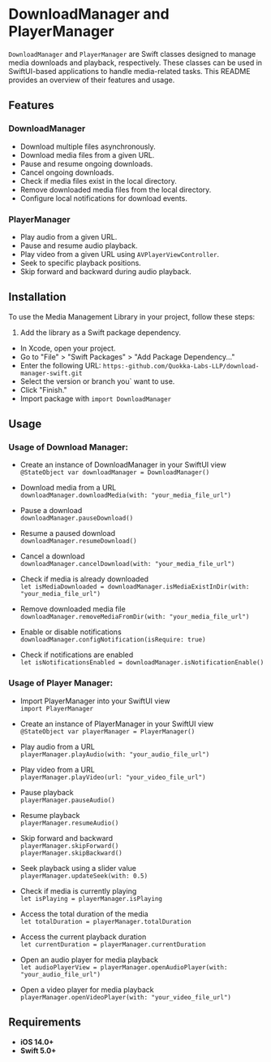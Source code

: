 # DownloadManager and PlayerManager

`DownloadManager` and `PlayerManager` are Swift classes designed to manage media downloads and playback, respectively. These classes can be used in SwiftUI-based applications to handle media-related tasks. This README provides an overview of their features and usage.

## Features

### DownloadManager

- Download multiple files asynchronously.
- Download media files from a given URL.
- Pause and resume ongoing downloads.
- Cancel ongoing downloads.
- Check if media files exist in the local directory.
- Remove downloaded media files from the local directory.
- Configure local notifications for download events.

### PlayerManager

- Play audio from a given URL.
- Pause and resume audio playback.
- Play video from a given URL using `AVPlayerViewController`.
- Seek to specific playback positions.
- Skip forward and backward during audio playback.

## Installation

To use the Media Management Library in your project, follow these steps:

1. Add the library as a Swift package dependency.

- In Xcode, open your project.
- Go to "File" > "Swift Packages" > "Add Package Dependency..."
- Enter the following URL: `https:-github.com/Quokka-Labs-LLP/download-manager-swift.git`
- Select the version or branch you` want to use.
- Click "Finish."
- Import package with `import DownloadManager`


## Usage

### Usage of Download Manager:

- Create an instance of DownloadManager in your SwiftUI view\
  `@StateObject var downloadManager = DownloadManager()`

- Download media from a URL\
  `downloadManager.downloadMedia(with: "your_media_file_url")`

- Pause a download\
  `downloadManager.pauseDownload()`

- Resume a paused download\
 `downloadManager.resumeDownload()`

- Cancel a download\
  `downloadManager.cancelDownload(with: "your_media_file_url")`

- Check if media is already downloaded\
  `let isMediaDownloaded = downloadManager.isMediaExistInDir(with: "your_media_file_url")`

- Remove downloaded media file\
  `downloadManager.removeMediaFromDir(with: "your_media_file_url")`

- Enable or disable notifications\
 `downloadManager.configNotification(isRequire: true)`

- Check if notifications are enabled\
 `let isNotificationsEnabled = downloadManager.isNotificationEnable()`

### Usage of Player Manager:

- Import PlayerManager into your SwiftUI view\
 `import PlayerManager`

- Create an instance of PlayerManager in your SwiftUI view\
  `@StateObject var playerManager = PlayerManager()`

- Play audio from a URL\
 `playerManager.playAudio(with: "your_audio_file_url")`

- Play video from a URL\
 `playerManager.playVideo(url: "your_video_file_url")`

- Pause playback\
 `playerManager.pauseAudio()`

- Resume playback\
 `playerManager.resumeAudio()`

- Skip forward and backward\
`playerManager.skipForward()`\
`playerManager.skipBackward()`

- Seek playback using a slider value\
`playerManager.updateSeek(with: 0.5)`

- Check if media is currently playing\
 `let isPlaying = playerManager.isPlaying`

- Access the total duration of the media\
 `let totalDuration = playerManager.totalDuration`

- Access the current playback duration\
 `let currentDuration = playerManager.currentDuration`

- Open an audio player for media playback\
  `let audioPlayerView = playerManager.openAudioPlayer(with: "your_audio_file_url")`

- Open a video player for media playback\
  `playerManager.openVideoPlayer(with: "your_video_file_url")`


## Requirements
- **iOS 14.0+**
- **Swift 5.0+**
